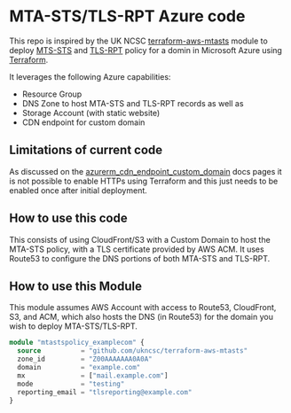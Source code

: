 # MTA-STS/TLS-RPT Azure code

This repo is inspired by the UK NCSC [terraform-aws-mtasts](https://github.com/ukncsc/terraform-aws-mtasts) module to deploy [MTS-STS](https://tools.ietf.org/html/rfc8461) and [TLS-RPT](https://tools.ietf.org/html/rfc8460) policy for a domin in Microsoft Azure using [Terraform](https://www.terraform.io/).

It leverages the following Azure capabilities:
* Resource Group
* DNS Zone to host MTA-STS and TLS-RPT records as well as 
* Storage Account (with static website)
* CDN endpoint for custom domain

## Limitations of current code

As discussed on the [azurerm_cdn_endpoint_custom_domain](https://registry.terraform.io/providers/hashicorp/azurerm/latest/docs/resources/cdn_endpoint_custom_domain) docs pages it is not possible to enable HTTPs using Terraform and this just needs to be enabled once after initial deployment.

## How to use this code


This consists of using CloudFront/S3 with a Custom Domain to host the MTA-STS policy, with a TLS certificate provided by AWS ACM. It uses Route53 to configure the DNS portions of both MTA-STS and TLS-RPT.

## How to use this Module

This module assumes AWS Account with access to Route53, CloudFront, S3, and ACM, which also hosts the DNS (in Route53) for the domain you wish to deploy MTA-STS/TLS-RPT.

```terraform
module "mtastspolicy_examplecom" {
  source          = "github.com/ukncsc/terraform-aws-mtasts"
  zone_id         = "Z00AAAAAAA0A0A"
  domain          = "example.com"
  mx              = ["mail.example.com"]
  mode            = "testing"
  reporting_email = "tlsreporting@example.com"
}
```

